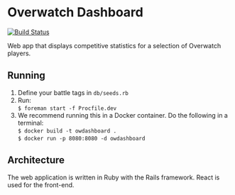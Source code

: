 # Overwatch Dashboard
[![Build Status](https://travis-ci.com/duncanleo/overwatch-dashboard.svg?token=K55cj8GL5QGanosi8wGd&branch=master)](https://travis-ci.com/duncanleo/overwatch-dashboard)

Web app that displays competitive statistics for a selection of Overwatch players.

## Running
1. Define your battle tags in `db/seeds.rb`
2. Run:  
`$ foreman start -f Procfile.dev`
3. We recommend running this in a Docker container. Do the following in a terminal:  
    `$ docker build -t owdashboard .`  
    `$ docker run -p 8080:8080 -d owdashboard`

## Architecture
The web application is written in Ruby with the Rails framework. React is used for the front-end.
